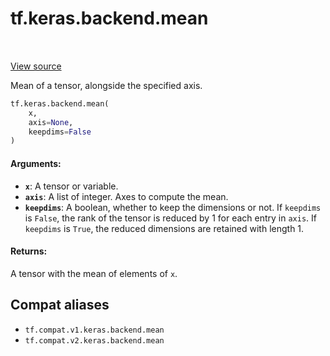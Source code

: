 <div itemscope itemtype="http://developers.google.com/ReferenceObject">
<meta itemprop="name" content="tf.keras.backend.mean" />
<meta itemprop="path" content="Stable" />
</div>

# tf.keras.backend.mean

<!-- Insert buttons and diff -->

<table class="tfo-notebook-buttons tfo-api" align="left">
</table>

<a target="_blank" href="/code/stable/tensorflow/python/keras/backend.py">View source</a>



Mean of a tensor, alongside the specified axis.

``` python
tf.keras.backend.mean(
    x,
    axis=None,
    keepdims=False
)
```



<!-- Placeholder for "Used in" -->


#### Arguments:


* <b>`x`</b>: A tensor or variable.
* <b>`axis`</b>: A list of integer. Axes to compute the mean.
* <b>`keepdims`</b>: A boolean, whether to keep the dimensions or not.
    If `keepdims` is `False`, the rank of the tensor is reduced
    by 1 for each entry in `axis`. If `keepdims` is `True`,
    the reduced dimensions are retained with length 1.


#### Returns:

A tensor with the mean of elements of `x`.


## Compat aliases

* `tf.compat.v1.keras.backend.mean`
* `tf.compat.v2.keras.backend.mean`

